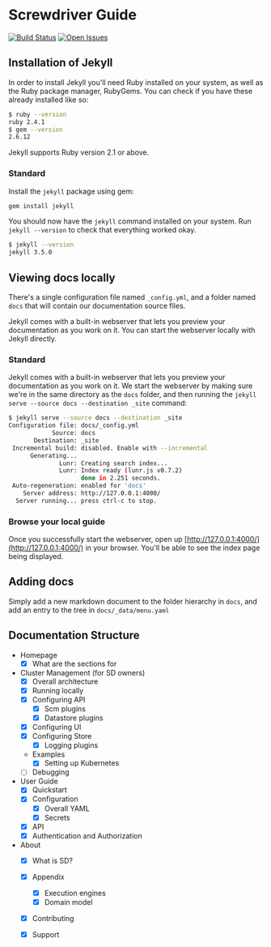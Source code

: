 # Screwdriver Guide
[![Build Status][status-image]][status-url] [![Open Issues][issues-image]][issues-url]

## Installation of Jekyll
In order to install Jekyll you'll need Ruby installed on your system, as well as the Ruby package manager, RubyGems. You can check if you have these already installed like so:

```bash
$ ruby --version
ruby 2.4.1
$ gem --version
2.6.12
```

Jekyll supports Ruby version 2.1 or above.

### Standard

Install the `jekyll` package using gem:

```bash
gem install jekyll
```

You should now have the `jekyll` command installed on your system. Run `jekyll --version` to check that everything worked okay.

```bash
$ jekyll --version
jekyll 3.5.0
```

## Viewing docs locally
There's a single configuration file named `_config.yml`, and a folder named `docs` that will contain our documentation source files.

Jekyll comes with a built-in webserver that lets you preview your documentation as you work on it. You can start the webserver locally with Jekyll directly.

### Standard

Jekyll comes with a built-in webserver that lets you preview your documentation as you work on it. We start the webserver by making sure we're in the same directory as the `docs` folder, and then running the `jekyll serve --source docs --destination _site` command:

```bash
$ jekyll serve --source docs --destination _site
Configuration file: docs/_config.yml
            Source: docs
       Destination: _site
 Incremental build: disabled. Enable with --incremental
      Generating...
              Lunr: Creating search index...
              Lunr: Index ready (lunr.js v0.7.2)
                    done in 2.251 seconds.
 Auto-regeneration: enabled for 'docs'
    Server address: http://127.0.0.1:4000/
  Server running... press ctrl-c to stop.
```

### Browse your local guide

Once you successfully start the webserver, open up [http://127.0.0.1:4000/](http://127.0.0.1:4000/) in your browser. You'll be able to see the index page being displayed.

## Adding docs
Simply add a new markdown document to the folder hierarchy in `docs`, and add an entry to the tree in `docs/_data/menu.yaml`

## Documentation Structure

- Homepage
  - [x] What are the sections for
- Cluster Management (for SD owners)
  - [x] Overall architecture
  - [x] Running locally
  - [x] Configuring API
     - [x] Scm plugins
     - [x] Datastore plugins
  - [x] Configuring UI
  - [x] Configuring Store
     - [x] Logging plugins
  - Examples
    - [x] Setting up Kubernetes
  - [ ] Debugging
- User Guide
  - [x] Quickstart
  - [x] Configuration
    - [x] Overall YAML
    - [x] Secrets
  - [x] API
  - [x] Authentication and Authorization
- About
  - [x] What is SD?
  - [x] Appendix
    - [x] Execution engines
    - [x] Domain model
  - [x] Contributing
  - [x] Support


[issues-image]: https://img.shields.io/github/issues/screwdriver-cd/screwdriver.svg
[issues-url]: https://github.com/screwdriver-cd/screwdriver/issues
[status-image]: https://cd.screwdriver.cd/pipelines/27/badge
[status-url]: https://cd.screwdriver.cd/pipelines/27
